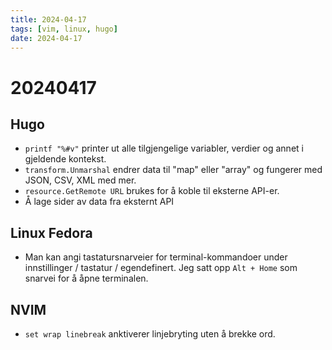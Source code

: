 ```yaml
---
title: 2024-04-17
tags: [vim, linux, hugo]
date: 2024-04-17
---
```

# 20240417
## Hugo
* `printf "%#v"` printer ut alle tilgjengelige variabler, verdier og annet i gjeldende kontekst.
* `transform.Unmarshal` endrer data til "map" eller "array" og fungerer med JSON, CSV, XML med mer.
* `resource.GetRemote URL` brukes for å koble til eksterne API-er.
* Å lage sider av data fra eksternt API

## Linux Fedora
* Man kan angi tastatursnarveier for terminal-kommandoer under innstillinger / tastatur / egendefinert. Jeg satt opp `Alt + Home` som snarvei for å åpne terminalen.

## NVIM
* `set wrap linebreak` anktiverer linjebryting uten å brekke ord.
